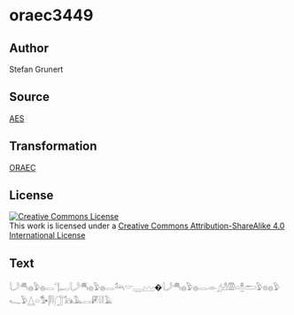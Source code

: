 # oraec3449

## Author

Stefan Grunert

## Source

[AES](https://github.com/simondschweitzer/aes)

## Transformation

[ORAEC](https://oraec.github.io/)

## License

<a rel="license" href="http://creativecommons.org/licenses/by-sa/4.0/"><img alt="Creative Commons License" style="border-width:0" src="https://i.creativecommons.org/l/by-sa/4.0/88x31.png" /></a><br />This work is licensed under a <a rel="license" href="http://creativecommons.org/licenses/by-sa/4.0/">Creative Commons Attribution-ShareAlike 4.0 International License</a>

## Text

𓇋𓌳𓄪𓐍𓅱𓐍𓂋𓊹𓉻𓇋𓌳𓄪𓐍𓅱𓐍𓂋𓃢𓎟𓇾𓈉�𓇋𓌳𓄪𓐍𓅱𓐍𓂋𓁹𓊨𓀭𓏃𓏏𓊽𓂧𓅱𓊖𓐍𓅱𓆑𓅱𓉴𓏏𓅜𓋴𓌉𓃂𓃥𓅓𓂋𓏞𓇋𓎛𓄿<br>
